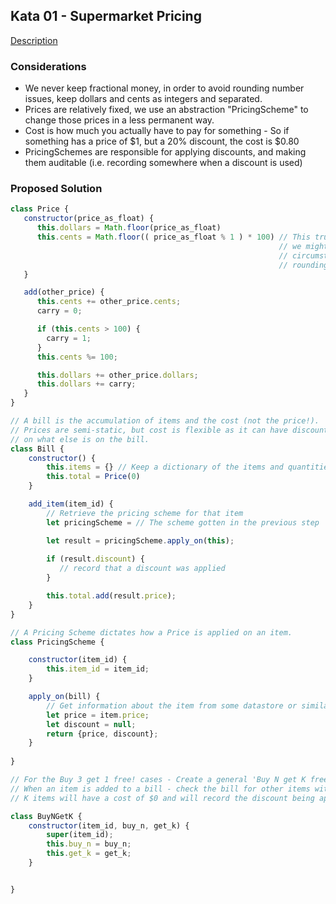 ##  Kata 01 - Supermarket Pricing
[Description](http://codekata.com/kata/kata01-supermarket-pricing/)

### Considerations

- We never keep fractional money, in order to avoid rounding number issues, keep dollars and cents as integers and separated.
- Prices are relatively fixed, we use an abstraction "PricingScheme" to change those prices in a less permanent way.
- Cost is how much you actually have to pay for something - So if something has a price of $1, but a 20% discount, the cost is $0.80
- PricingSchemes are responsible for applying discounts, and making them auditable (i.e. recording somewhere when a discount is used)

### Proposed Solution
```js
class Price { 
   constructor(price_as_float) { 
      this.dollars = Math.floor(price_as_float)
      this.cents = Math.floor(( price_as_float % 1 ) * 100) // This truncates after the second decimal.
                                                            // we might prefer rounding under some
                                                            // circumstances (I think truncate is better for the customer,
                                                            // rounding is better for the store)
   }

   add(other_price) { 
      this.cents += other_price.cents;
      carry = 0;

      if (this.cents > 100) {
        carry = 1;        
      }
      this.cents %= 100;

      this.dollars += other_price.dollars;
      this.dollars += carry;
   }
}

// A bill is the accumulation of items and the cost (not the price!).
// Prices are semi-static, but cost is flexible as it can have discounts applied to it based
// on what else is on the bill.
class Bill { 
    constructor() { 
        this.items = {} // Keep a dictionary of the items and quantities of each
        this.total = Price(0)
    }

    add_item(item_id) {
        // Retrieve the pricing scheme for that item
        let pricingScheme = // The scheme gotten in the previous step

        let result = pricingScheme.apply_on(this);
        
        if (result.discount) { 
           // record that a discount was applied
        }

        this.total.add(result.price);
    }
}

// A Pricing Scheme dictates how a Price is applied on an item.
class PricingScheme {

    constructor(item_id) { 
        this.item_id = item_id;
    }

    apply_on(bill) {
        // Get information about the item from some datastore or similar
        let price = item.price;
        let discount = null;
        return {price, discount}; 
    }
    
}

// For the Buy 3 get 1 free! cases - Create a general 'Buy N get K free' pricing scheme
// When an item is added to a bill - check the bill for other items with the same ID, and if N have been bought, the next
// K items will have a cost of $0 and will record the discount being applied

class BuyNGetK {
    constructor(item_id, buy_n, get_k) {
        super(item_id);
        this.buy_n = buy_n;
        this.get_k = get_k;
    }


}

```

```mermaid
```


